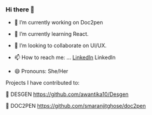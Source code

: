 ### Hi there 👋

- 🔭 I’m currently working on Doc2pen
- 🌱 I’m currently learning React.
- 👯 I’m looking to collaborate on UI/UX.
- 📫 How to reach me: ... [LinkedIn](https://www.linkedin.com/in/kumudarani-mahanta-869231165/) LinkedIn

- 😄 Pronouns: She/Her

 Projects I have contributed to:
 
👯 DESGEN https://github.com/awantika10/Desgen
 
👯 DOC2PEN https://github.com/smaranjitghose/doc2pen

